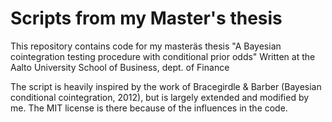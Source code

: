 # Scripts from my Master's thesis 
This repository contains code for my masteräs thesis "A Bayesian cointegration testing procedure with conditional prior odds"
Written at the Aalto University School of Business, dept. of Finance

The script is heavily inspired by the work of Bracegirdle & Barber (Bayesian conditional cointegration, 2012), but is largely extended and modified by me.
The MIT license is there because of the influences in the code.
